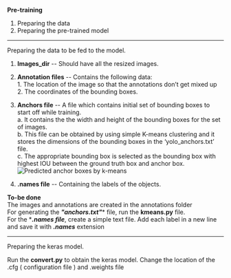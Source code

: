 **Pre-training**

1. Preparing the data
2. Preparing the pre-trained model

-------------------------------------------------------------------------------------------------------------------------------
Preparing the data to be fed to the model.

1. **Images_dir** -- Should have all the resized images.
2. **Annotation files** -- Contains the following data:<br/>
        1. The location of the image so that the annotations don’t get mixed up<br/>
        2. The coordinates of the bounding boxes.
3. **Anchors file** -- A file which contains initial set of bounding boxes to start off while training.<br/>
        a. It contains the the width and height of the bounding boxes for the set of images.<br/>
        b. This file can be obtained by using simple K-means clustering and it stores the dimensions of the bounding boxes in the ‘yolo_anchors.txt’ file.<br/>
        c. The appropriate bounding box is selected as the bounding box with highest IOU between the ground truth box and anchor box. <br/>
        ![Predicted anchor boxes by k-means](https://miro.medium.com/max/1159/1*8OAPNpqI92FM9S9lWH8AkA.png)
        
4. **.names file** -- Containing the labels of the objects.


**To-be done**<br/>
The images and annotations are created in the annotations folder<br/>
For generating the ***"anchors.txt"**** file, run the **kmeans.py** file.<br/>
For the ****.names file***, create a simple text file. Add each label in a new line and save it with ***.names*** extension<br/>

-----------------------------------------------------------------------------------------------------------------------------

Preparing the keras model.<br/>

Run the **convert.py** to obtain the keras model. Change the location of the .cfg ( configuration file ) and .weights file





